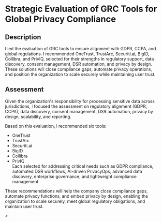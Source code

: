 <h1>Strategic Evaluation of GRC Tools for Global Privacy Compliance</h1>

<h2>Description</h2>
I led the evaluation of GRC tools to ensure alignment with GDPR, CCPA, and global regulations. I recommended OneTrust, TrustArc, Securiti.ai, BigID, Collibra, and PrivIQ, selected for their strengths in regulatory support, data discovery, consent management, DSR automation, and privacy by design. These solutions will close compliance gaps, automate privacy operations, and position the organization to scale securely while maintaining user trust.

<h2>Assessment</h2>

Given  the organization's responsibility for processing sensitive data across jurisdictions, I focused the assessment on regulatory alignment (GDPR, CCPA), data discovery, consent management, DSR automation, privacy by design, scalability, and reporting.

Based on this evaluation, I recommended six tools:<br> 
- OneTrust<br>
- TrustArc<br>
- Securiti.ai<br>
- BigID<br> 
- Collibra<br>
- PrivIQ<br>
Each selected for addressing critical needs such as GDPR compliance, automated DSR workflows, AI-driven PrivacyOps, advanced data discovery, enterprise governance, and lightweight compliance management.

These recommendations will help the company close compliance gaps, automate privacy functions, and embed privacy by design, enabling the organization to scale securely, meet global regulatory obligations, and maintain user trust.






<
<!--
 ```diff
- text in red
+ text in green
! text in orange
# text in gray
@@ text in purple (and bold)@@
```
--!>
